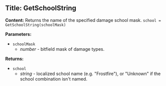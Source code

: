 ## Title: GetSchoolString

**Content:**
Returns the name of the specified damage school mask.
`school = GetSchoolString(schoolMask)`

**Parameters:**
- `schoolMask`
  - *number* - bitfield mask of damage types.

**Returns:**
- `school`
  - *string* - localized school name (e.g. "Frostfire"), or "Unknown" if the school combination isn't named.